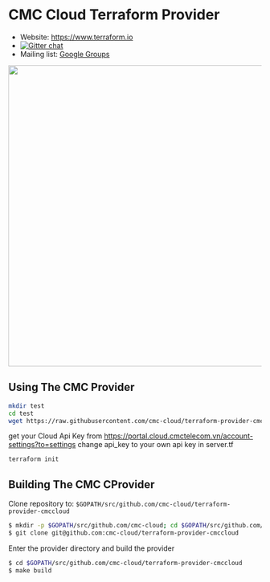 CMC Cloud Terraform Provider
==================

- Website: https://www.terraform.io
- [![Gitter chat](https://badges.gitter.im/hashicorp-terraform/Lobby.png)](https://gitter.im/hashicorp-terraform/Lobby)
- Mailing list: [Google Groups](http://groups.google.com/group/terraform-tool)

<img src="https://cdn.rawgit.com/hashicorp/terraform-website/master/content/source/assets/images/logo-hashicorp.svg" width="600px">

Using The CMC Provider
---------------------

```sh
mkdir test
cd test
wget https://raw.githubusercontent.com/cmc-cloud/terraform-provider-cmccloud/main/examples/server.tf server.tf
```

get your Cloud Api Key from https://portal.cloud.cmctelecom.vn/account-settings?to=settings
change api_key to your own api key in server.tf

```sh
terraform init
```

Building The CMC CProvider
---------------------

Clone repository to: `$GOPATH/src/github.com/cmc-cloud/terraform-provider-cmccloud`

```sh
$ mkdir -p $GOPATH/src/github.com/cmc-cloud; cd $GOPATH/src/github.com/cmc-cloud
$ git clone git@github.com:cmc-cloud/terraform-provider-cmccloud
```

Enter the provider directory and build the provider

```sh
$ cd $GOPATH/src/github.com/cmc-cloud/terraform-provider-cmccloud
$ make build
```
